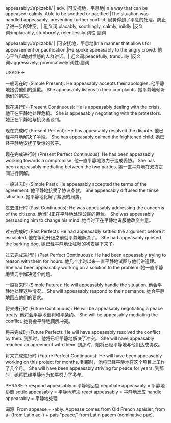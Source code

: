 appeasably:/əˈpiːzəbli/
| adv. |可安抚地，平息地|In a way that can be appeased; calmly.  Able to be soothed or pacified.|The situation was handled appeasably, preventing further conflict.  局势得到了平息的处理，防止了进一步的冲突。| 近义词:placably, soothingly, calmly, mildly |反义词:implacably, stubbornly, relentlessly|词性:副词

appeasably:/əˈpiːzəbli/
|  |可安抚地，平息地|In a manner that allows for appeasement or pacification.|He spoke appeasably to the angry crowd. 他心平气和地对愤怒的人群讲话。| 近义词:peacefully, tranquilly |反义词:aggressively, provocatively|词性:副词


USAGE->

一般现在时 (Simple Present):
He appeasably accepts their apologies. 他平静地接受他们的道歉。
She appeasably listens to their complaints. 她平静地倾听他们的抱怨。

现在进行时 (Present Continuous):
He is appeasably dealing with the crisis. 他正在平静地处理危机。
She is appeasably negotiating with the protestors. 她正在平静地与抗议者谈判。

现在完成时 (Present Perfect):
He has appeasably resolved the dispute. 他已经平静地解决了争端。
She has appeasably calmed the frightened child. 她已经平静地安抚了受惊的孩子。

现在完成进行时 (Present Perfect Continuous):
He has been appeasably working towards a compromise. 他一直平静地致力于达成妥协。
She has been appeasably mediating between the two parties. 她一直平静地在双方之间进行调解。

一般过去时 (Simple Past):
He appeasably accepted the terms of the agreement. 他平静地接受了协议条款。
She appeasably diffused the tense situation. 她平静地化解了紧张的局势。

过去进行时 (Past Continuous):
He was appeasably addressing the concerns of the citizens. 他当时正在平静地处理公民的担忧。
She was appeasably persuading him to change his mind. 她当时正在平静地说服他改变主意。

过去完成时 (Past Perfect):
He had appeasably settled the argument before it escalated. 他在争论升级之前就平静地解决了。
She had appeasably quieted the barking dog. 她已经平静地让狂吠的狗安静下来了。

过去完成进行时 (Past Perfect Continuous):
He had been appeasably trying to reason with them for hours. 他几个小时以来一直平静地试图与他们讲道理。
She had been appeasably working on a solution to the problem. 她一直平静地致力于解决这个问题。


一般将来时 (Simple Future):
He will appeasably handle the situation. 他会平静地处理这种情况。
She will appeasably respond to their demands. 她会平静地回应他们的要求。

将来进行时 (Future Continuous):
He will be appeasably negotiating a peace treaty. 他将会平静地谈判和平条约。
She will be appeasably mediating the conflict. 她将会平静地调解冲突。

将来完成时 (Future Perfect):
He will have appeasably resolved the conflict by then. 到那时，他将已经平静地解决了冲突。
She will have appeasably reached an agreement with them. 到那时，她将已经平静地与他们达成协议。

将来完成进行时 (Future Perfect Continuous):
He will have been appeasably working on this project for months. 到那时，他将已经平静地在这个项目上工作了几个月。
She will have been appeasably striving for peace for years. 到那时，她将已经平静地为和平努力了多年。



PHRASE->
respond appeasably = 平静地回应
negotiate appeasably = 平静地协商
settle appeasably = 平静地解决
react appeasably = 平静地反应
handle appeasably = 平静地处理

词源:
From appease + -ably.  Appease comes from Old French apaisier, from a- (from Latin ad-) + pais "peace," from Latin pacem (nominative pax).

